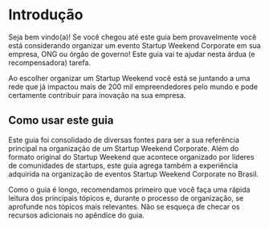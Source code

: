 Introdução
=======

Seja bem vindo(a)! Se você chegou até este guia bem provavelmente você está considerando organizar um evento Startup Weekend Corporate em sua empresa, ONG ou órgão de governo! Este guia vai te ajudar nesta árdua (e recompensadora) tarefa.

Ao escolher organizar um Startup Weekend você está se juntando a uma rede que já impactou mais de 200 mil empreendedores pelo mundo e pode certamente contribuir para inovação na sua empresa.


## Como usar este guia
Este guia foi consolidado de diversas fontes para ser a sua referência principal na organização de um Startup Weekend Corporate. Além do formato original do Startup Weekend que acontece organizado por líderes de comunidades de startups, este guia agrega também a experiência adquirida na organização de eventos Startup Weekend Corporate no Brasil.

Como o guia é longo, recomendamos primeiro que você faça uma rápida leitura dos principais tópicos e, durante o processo de organização, se aprofunde nos tópicos mais relevantes. Não se esqueça de checar os recursos adicionais no apêndice do guia.